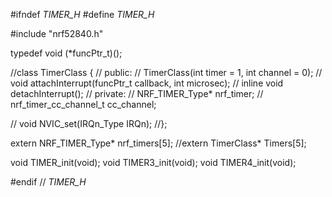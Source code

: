 #ifndef _TIMER_H_
#define _TIMER_H_

#include "nrf52840.h"

typedef void (*funcPtr_t)();

//class TimerClass {
//    public:
//        TimerClass(int timer = 1, int channel = 0);
//        void attachInterrupt(funcPtr_t callback, int microsec);
//        inline void detachInterrupt();
//    private:
//        NRF_TIMER_Type*        nrf_timer;
//        nrf_timer_cc_channel_t cc_channel;

//        void NVIC_set(IRQn_Type IRQn);
//};

extern NRF_TIMER_Type* nrf_timers[5];
//extern TimerClass* Timers[5];

void TIMER_init(void);
void TIMER3_init(void);
void TIMER4_init(void);

#endif // _TIMER_H_

